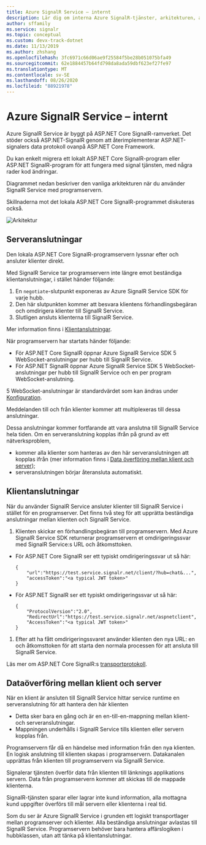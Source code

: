 ```yaml
---
title: Azure SignalR Service – internt
description: Lär dig om interna Azure SignalR-tjänster, arkitekturen, anslutningarna och hur data överförs.
author: sffamily
ms.service: signalr
ms.topic: conceptual
ms.custom: devx-track-dotnet
ms.date: 11/13/2019
ms.author: zhshang
ms.openlocfilehash: 3fc6971c66d06ae9f25584f5be28b051075bfa49
ms.sourcegitcommit: 62e1884457b64fd798da8ada59dbf623ef27fe97
ms.translationtype: MT
ms.contentlocale: sv-SE
ms.lasthandoff: 08/26/2020
ms.locfileid: "88921978"
---
```

# <a name="azure-signalr-service-internals"></a>Azure SignalR Service – internt

Azure SignalR Service är byggt på ASP.NET Core SignalR-ramverket. Det stöder också ASP.NET-SignalR genom att återimplementerar ASP.NET-signalers data protokoll ovanpå ASP.NET Core Framework.

Du kan enkelt migrera ett lokalt ASP.NET Core SignalR-program eller ASP.NET SignalR-program för att fungera med signal tjänsten, med några rader kod ändringar.

Diagrammet nedan beskriver den vanliga arkitekturen när du använder SignalR Service med programservern.

Skillnaderna mot det lokala ASP.NET Core SignalR-programmet diskuteras också.

![Arkitektur](./media/signalr-concept-internals/arch.png)

## <a name="server-connections"></a>Serveranslutningar

Den lokala ASP.NET Core SignalR-programservern lyssnar efter och ansluter klienter direkt.

Med SignalR Service tar programservern inte längre emot beständiga klientanslutningar, i stället händer följande:

1. En `negotiate`-slutpunkt exponeras av Azure SignalR Service SDK för varje hubb.
1. Den här slutpunkten kommer att besvara klientens förhandlingsbegäran och omdirigera klienter till SignalR Service.
1. Slutligen ansluts klienterna till SignalR Service.

Mer information finns i [Klientanslutningar](#client-connections).

När programservern har startats händer följande: 
- För ASP.NET Core SignalR öppnar Azure SignalR Service SDK 5 WebSocket-anslutningar per hubb till SignalR Service. 
- För ASP.NET SignalR öppnar Azure SignalR Service SDK 5 WebSocket-anslutningar per hubb till SignalR Service och en per program WebSocket-anslutning.

5 WebSocket-anslutningar är standardvärdet som kan ändras under [Konfiguration](https://github.com/Azure/azure-signalr/blob/dev/docs/use-signalr-service.md#connectioncount).

Meddelanden till och från klienter kommer att multiplexeras till dessa anslutningar.

Dessa anslutningar kommer fortfarande att vara anslutna till SignalR Service hela tiden. Om en serveranslutning kopplas ifrån på grund av ett nätverksproblem,
- kommer alla klienter som hanteras av den här serveranslutningen att kopplas ifrån (mer information finns i [Data överföring mellan klient och server](#data-transmit-between-client-and-server));
- serveranslutningen börjar återansluta automatiskt.

## <a name="client-connections"></a>Klientanslutningar

När du använder SignalR Service ansluter klienter till SignalR Service i stället för en programserver.
Det finns två steg för att upprätta beständiga anslutningar mellan klienten och SignalR Service.

1. Klienten skickar en förhandlingsbegäran till programservern. Med Azure SignalR Service SDK returnerar programservern et omdirigeringssvar med SignalR Service:s URL och åtkomsttoken.

- För ASP.NET Core SignalR ser ett typiskt omdirigeringssvar ut så här:
    ```
    {
        "url":"https://test.service.signalr.net/client/?hub=chat&...",
        "accessToken":"<a typical JWT token>"
    }
    ```
- För ASP.NET SignalR ser ett typiskt omdirigeringssvar ut så här:
    ```
    {
        "ProtocolVersion":"2.0",
        "RedirectUrl":"https://test.service.signalr.net/aspnetclient",
        "AccessToken":"<a typical JWT token>"
    }
    ```

1. Efter att ha fått omdirigeringssvaret använder klienten den nya URL: en och åtkomsttoken för att starta den normala processen för att ansluta till SignalR Service.

Läs mer om ASP.NET Core SignalR:s [transportprotokoll](https://github.com/aspnet/SignalR/blob/release/2.2/specs/TransportProtocols.md).

## <a name="data-transmit-between-client-and-server"></a>Dataöverföring mellan klient och server

När en klient är ansluten till SignalR Service hittar service runtime en serveranslutning för att hantera den här klienten
- Detta sker bara en gång och är en en-till-en-mappning mellan klient- och serveranslutningar.
- Mappningen underhålls i SignalR Service tills klienten eller servern kopplas från.

Programservern får då en händelse med information från den nya klienten. En logisk anslutning till klienten skapas i programservern. Datakanalen upprättas från klienten till programservern via SignalR Service.

Signalerar tjänsten överför data från klienten till länknings applikations servern. Data från programservern kommer att skickas till de mappade klienterna.

SignalR-tjänsten sparar eller lagrar inte kund information, alla mottagna kund uppgifter överförs till mål servern eller klienterna i real tid.

Som du ser är Azure SignalR Service i grunden ett logiskt transportlager mellan programserver och klienter. Alla beständiga anslutningar avlastas till SignalR Service.
Programservern behöver bara hantera affärslogiken i hubbklassen, utan att tänka på klientanslutningar.